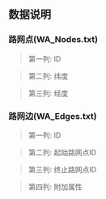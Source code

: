 ## 数据说明

### 路网点(WA_Nodes.txt)

> 第一列: ID 

> 第二列: 纬度 

> 第三列: 经度


### 路网边(WA_Edges.txt)

> 第一列: ID

> 第二列: 起始路网点ID

> 第三列: 终止路网点ID

> 第四列: 附加属性

